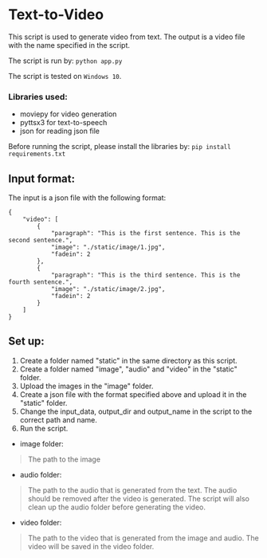 # Text-to-Video
This script is used to generate video from text.
The output is a video file with the name specified in the script.

The script is run by: `python app.py`

The script is tested on `Windows 10`.

### **Libraries used**:
* moviepy for video generation
* pyttsx3 for text-to-speech
* json for reading json file

Before running the script, please install the libraries by: `pip install requirements.txt`

## **Input format**:
The input is a json file with the following format:
```
{
    "video": [
        {
            "paragraph": "This is the first sentence. This is the second sentence.",
            "image": "./static/image/1.jpg",
            "fadein": 2
        },
        {
            "paragraph": "This is the third sentence. This is the fourth sentence.",
            "image": "./static/image/2.jpg",
            "fadein": 2
        }
    ]
}
```

## **Set up**:
1. Create a folder named "static" in the same directory as this script.
2. Create a folder named "image", "audio" and "video" in the "static" folder.
3. Upload the images in the "image" folder.
4. Create a json file with the format specified above and upload it in the "static" folder.
5. Change the input_data, output_dir and output_name in the script to the correct path and name.
6. Run the script.

* image folder: 
> The path to the image
* audio folder: 
> The path to the audio that is generated from the text. The audio should be removed after the video is generated. The script will also clean up the audio folder before generating the video.
* video folder: 
> The path to the video that is generated from the image and audio. The video will be saved in the video folder.
